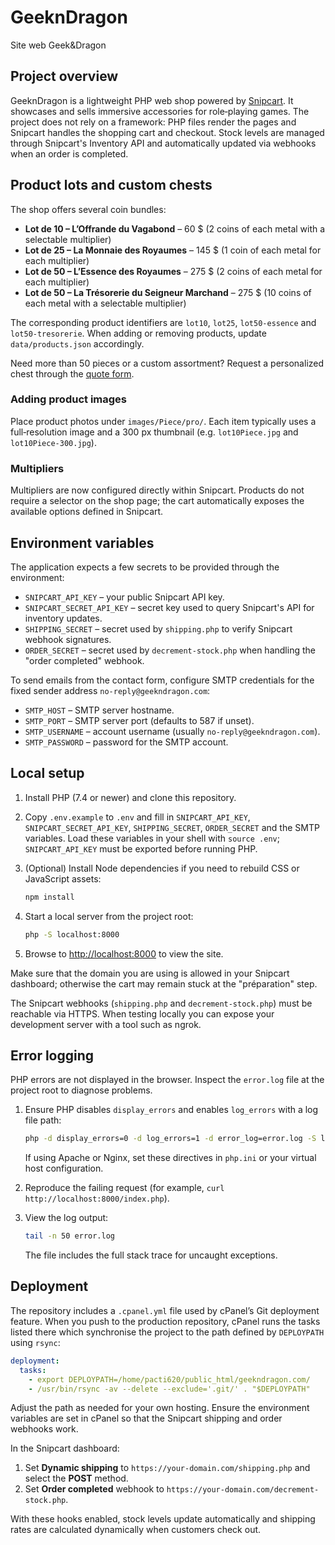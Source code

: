 # GeeknDragon

Site web Geek&Dragon

## Project overview

GeeknDragon is a lightweight PHP web shop powered by [Snipcart](https://snipcart.com/). It showcases and sells immersive accessories for role‑playing games. The project does not rely on a framework: PHP files render the pages and Snipcart handles the shopping cart and checkout. Stock levels are managed through Snipcart's Inventory API and automatically updated via webhooks when an order is completed.

## Product lots and custom chests

The shop offers several coin bundles:

- **Lot de 10 – L’Offrande du Vagabond** – 60 $ (2 coins of each metal with a selectable multiplier)
- **Lot de 25 – La Monnaie des Royaumes** – 145 $ (1 coin of each metal for each multiplier)
- **Lot de 50 – L’Essence des Royaumes** – 275 $ (2 coins of each metal for each multiplier)
- **Lot de 50 – La Trésorerie du Seigneur Marchand** – 275 $ (10 coins of each metal with a selectable multiplier)

The corresponding product identifiers are `lot10`, `lot25`, `lot50-essence` and `lot50-tresorerie`. When adding or removing products, update `data/products.json` accordingly.

Need more than 50 pieces or a custom assortment? Request a personalized chest through the [quote form](contact.php).

### Adding product images

Place product photos under `images/Piece/pro/`. Each item typically uses a full‑resolution image and a 300 px thumbnail (e.g. `lot10Piece.jpg` and `lot10Piece-300.jpg`).

### Multipliers

Multipliers are now configured directly within Snipcart. Products do not require a selector on the shop page; the cart automatically exposes the available options defined in Snipcart.

## Environment variables

The application expects a few secrets to be provided through the environment:

- `SNIPCART_API_KEY` – your public Snipcart API key.
- `SNIPCART_SECRET_API_KEY` – secret key used to query Snipcart's API for inventory updates.
- `SHIPPING_SECRET` – secret used by `shipping.php` to verify Snipcart webhook signatures.
- `ORDER_SECRET` – secret used by `decrement-stock.php` when handling the "order completed" webhook.

To send emails from the contact form, configure SMTP credentials for the fixed sender address `no-reply@geekndragon.com`:

- `SMTP_HOST` – SMTP server hostname.
- `SMTP_PORT` – SMTP server port (defaults to 587 if unset).
- `SMTP_USERNAME` – account username (usually `no-reply@geekndragon.com`).
- `SMTP_PASSWORD` – password for the SMTP account.

## Local setup

1. Install PHP (7.4 or newer) and clone this repository.
2. Copy `.env.example` to `.env` and fill in `SNIPCART_API_KEY`, `SNIPCART_SECRET_API_KEY`, `SHIPPING_SECRET`, `ORDER_SECRET` and the SMTP variables.
   Load these variables in your shell with `source .env`; `SNIPCART_API_KEY` must be exported before running PHP.
3. (Optional) Install Node dependencies if you need to rebuild CSS or JavaScript assets:

   ```bash
   npm install
   ```

4. Start a local server from the project root:


   ```bash
   php -S localhost:8000
   ```

5. Browse to <http://localhost:8000> to view the site.

Make sure that the domain you are using is allowed in your Snipcart dashboard; otherwise the cart may remain stuck at the "préparation" step.

The Snipcart webhooks (`shipping.php` and `decrement-stock.php`) must be reachable via HTTPS. When testing locally you can expose your development server with a tool such as ngrok.

## Error logging

PHP errors are not displayed in the browser. Inspect the `error.log` file at the project root to diagnose problems.

1. Ensure PHP disables `display_errors` and enables `log_errors` with a log file path:

   ```bash
   php -d display_errors=0 -d log_errors=1 -d error_log=error.log -S localhost:8000
   ```

   If using Apache or Nginx, set these directives in `php.ini` or your virtual host configuration.

2. Reproduce the failing request (for example, `curl http://localhost:8000/index.php`).

3. View the log output:

   ```bash
   tail -n 50 error.log
   ```

   The file includes the full stack trace for uncaught exceptions.

## Deployment

The repository includes a `.cpanel.yml` file used by cPanel’s Git deployment feature. When you push to the production repository, cPanel runs the tasks listed there which synchronise the project to the path defined by `DEPLOYPATH` using `rsync`:

```yaml
deployment:
  tasks:
    - export DEPLOYPATH=/home/pacti620/public_html/geekndragon.com/
    - /usr/bin/rsync -av --delete --exclude='.git/' . "$DEPLOYPATH"
```

Adjust the path as needed for your own hosting. Ensure the environment variables are set in cPanel so that the Snipcart shipping and order webhooks work.

In the Snipcart dashboard:

1. Set **Dynamic shipping** to `https://your-domain.com/shipping.php` and select the **POST** method.
2. Set **Order completed** webhook to `https://your-domain.com/decrement-stock.php`.

With these hooks enabled, stock levels update automatically and shipping rates are calculated dynamically when customers check out.

